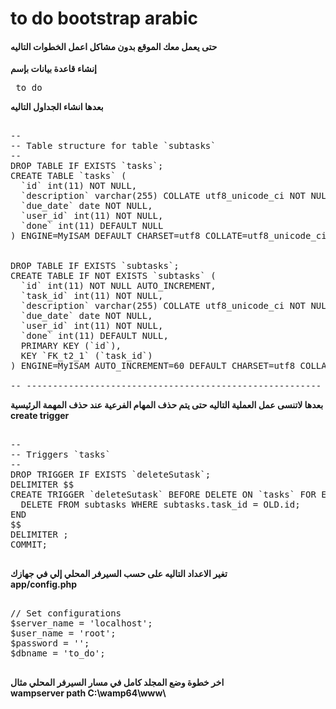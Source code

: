 # to do bootstrap arabic

<h4> حتى يعمل معك الموقع بدون مشاكل اعمل الخطوات التاليه </h4>

<b> إنشاء قاعدة بيانات بإسم  </b>
<pre> to_do </pre>
<b> بعدها انشاء الجداول التاليه</b>
<pre>

--
-- Table structure for table `subtasks`
--
DROP TABLE IF EXISTS `tasks`;
CREATE TABLE `tasks` (
  `id` int(11) NOT NULL,
  `description` varchar(255) COLLATE utf8_unicode_ci NOT NULL,
  `due_date` date NOT NULL,
  `user_id` int(11) NOT NULL,
  `done` int(11) DEFAULT NULL
) ENGINE=MyISAM DEFAULT CHARSET=utf8 COLLATE=utf8_unicode_ci;


DROP TABLE IF EXISTS `subtasks`;
CREATE TABLE IF NOT EXISTS `subtasks` (
  `id` int(11) NOT NULL AUTO_INCREMENT,
  `task_id` int(11) NOT NULL,
  `description` varchar(255) COLLATE utf8_unicode_ci NOT NULL,
  `due_date` date NOT NULL,
  `user_id` int(11) NOT NULL,
  `done` int(11) DEFAULT NULL,
  PRIMARY KEY (`id`),
  KEY `FK_t2_1` (`task_id`)
) ENGINE=MyISAM AUTO_INCREMENT=60 DEFAULT CHARSET=utf8 COLLATE=utf8_unicode_ci;

-- --------------------------------------------------------
</pre>

<b>بعدها لاتنسى عمل  العملية التاليه حتى يتم حذف المهام الفرعية عند حذف المهمة الرئيسية </b>
<br>
<b> create trigger </b>
<pre>

--
-- Triggers `tasks`
--
DROP TRIGGER IF EXISTS `deleteSutask`;
DELIMITER $$
CREATE TRIGGER `deleteSutask` BEFORE DELETE ON `tasks` FOR EACH ROW BEGIN
  DELETE FROM subtasks WHERE subtasks.task_id = OLD.id;
END
$$
DELIMITER ;
COMMIT;

</pre>

<b> تغير الاعداد التاليه على حسب السيرفر المحلي إلي في جهازك </b>
<br>
<b> app/config.php </b>
<pre>

// Set configurations
$server_name = 'localhost';
$user_name = 'root';
$password = '';
$dbname = 'to_do';

</pre>

<b>  اخر خطوة وضع المجلد كامل في مسار السيرفر المحلي مثال  </b>
<br>
<b> wampserver path C:\wamp64\www\ </b>


